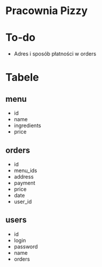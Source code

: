 # Pracownia Pizzy

# To-do
- Adres i sposób płatności w orders

# Tabele
## menu
- id
- name
- ingredients
- price

## orders
- id
- menu_ids
- address
- payment
- price
- date
- user_id

## users
- id
- login
- password
- name
- orders